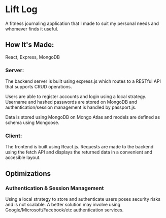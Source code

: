 # Lift Log
A fitness journaling application that I made to suit my personal needs and whomever finds it useful.

## How It's Made:
React, Express, MongoDB

### Server:
The backend server is built using express.js which routes to a RESTful API that supports CRUD operations.

Users are able to register accounts and login using a local strategy. Username and hashed passwords are stored on MongoDB and authentication/session management is handled by passport.js.

Data is stored using MongoDB on Mongo Atlas and models are defined as schema using Mongoose.

### Client:
The frontend is built using React.js. Requests are made to the backend using the fetch API and displays the returned data in a convenient and accesible layout.

## Optimizations

### Authentication & Session Management
Using a local strategy to store and authenticate users poses security risks and is not scalable. A better solution may involve using Google/Microsoft/Facebook/etc authentication services.